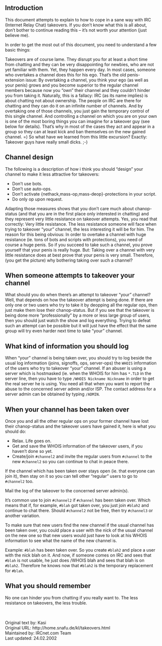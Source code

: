 ## Introduction
This document attempts to explain to how to cope in a sane way with IRC (Internet Relay Chat) takeovers. If you don’t know what this is all about, don’t bother to continue reading this – it’s not worth your attention (just believe me).

In order to get the most out of this document, you need to understand a few basic things:

Takeovers are of course lame. They disrupt you for at least a short time from chatting and they can be very disappointing for newbies, who are not yet familiar with them. Yet, they happen every day. In most cases, someone who overtakes a channel does this for his ego. That’s the old penis-extension issue: By overtaking a channel, you think your ego (as well as your penis) grows and you become superior to the regular channel members because now you “own” their channel and they couldn’t hinder you from taking it. Naturally, this is a fallacy: IRC (as its name implies) is about chatting not about ownership. The people on IRC are there for chatting and they can do it on an infinite number of channels. And by overtaking one of those channels, you just gain the temporary control of this single channel. And controlling a channel on which you are on your own is one of the most boring things you can imagine for a takeover guy (see below for details). That’s why in most of the cases they act and appear in a group so they can at least kick and ban themselves on the new gained channel. =) So what have we learned from this little excursion? Exactly: Takeover guys have really small dicks. ;-)

## Channel design
The following is a description of how i think you should “design” your channel to make it less attractive for takeovers:
* Don’t use bots.
* Don’t use auto-ops.
* Don’t activate {nethack,mass-op,mass-deop}-protections in your script.
* Do only op upon request.

Adapting those measures shows that you don’t care much about chanop-status (and that you are in the first place only interested in chatting) and they represent very little resistance on takeover attempts. Yes, you read that correctly: Very little resistance. The less resistance someone will face when trying to takeover “your” channel, the less interesting it will be for him. The reason for this being obvious: In order to overtake a channel with huge resistance (ie. tons of bots and scripts with protections), you need of course a huge penis. So if you succeed to take such a channel, you prove yourself that your penis is really huge. But: Taking over a channel with very little resistance does at best prove that your penis is very small. Therefore, (you get the picture) why bothering taking over such a channel?

## When someone attempts to takeover your channel
What should you do when there’s an attempt to takeover “your” channel? Well, that depends on how the takeover attempt is being done. If there are only one or two users who try to take it by deopping all the regular ops, then just make them lose their chanop-status. But if you see that the takeover is being done more “professionally” by a more or less large group of users, then you should just watch the show and log everything. Trying to defeat such an attempt can be possible but it will just have the effect that the same group will try even harder next time to take “your” channel.

## What kind of information you should log
When “your” channel is being taken over, you should try to log beside the usual log information (joins, signoffs, ops, server-ops) the ```WHOIS``` information of the users who try to takeover “your” channel. If an abuser is using a server which is hostmasked (ie. when the WHOIS for him has ```*.TLD``` in the server line, then you have to type ```/WHOIS Nickname Nickname``` in order to get the real server he is using. You need all that when you want to report the abuse to the concerned server admin and/or ISP. The contact address for a server admin can be obtained by typing ```/ADMIN```.

## When your channel has been taken over
Once you and all the other regular ops on your former channel have lost their chanop-status and the takeover users have gained it, here is what you should do:
* Relax. Life goes on.
* Get and save the WHOIS information of the takeover users, if you haven’t done so yet.
* Create/join ```#channel2``` and invite the regular users from ```#channel``` to the new ```#channel2``` so you can continue to chat in peace there.

If the channel which has been taken over stays open (ie. that everyone can join it), then stay on it so you can tell other “regular” users to go to ```#channel2``` too.

Mail the log of the takeover to the concerned server admin(s).

It’s common use to join ```#channel2``` if ```#channel``` has been taken over. Which means that if, for example, ```#blah``` got taken over, you just join ```#blah2``` and continue to chat there. Should ```#channel2``` not be free, then try ```#channel3``` or another variation.

To make sure that new users find the new channel if the usual channel has been taken over, you could place a user with the nick of the usual channel on the new one so that new users would just have to look at his WHOIS information to see what the name of the new channel is.

Example: ```#blah``` has been taken over. So you create ```#blah2``` and place a user with the nick blah on it. And now, if someone comes on IRC and sees that ```#blah``` is not usable, he just does /WHOIS blah and sees that blah is on ```#blah2```. Therefore he knows now that ```#blah2``` is the temporary replacement for ```#blah```.

## What you should remember
No one can hinder you from chatting if you really want to. The less resistance on takeovers, the less trouble.

<br>
<br>
Original text by: Kasi<br>
Original URL: http://home.snafu.de/kl/takeovers.html<br>
Maintained by: IRCnet.com Team<br>
Last updated: 24.02.2002<br>
